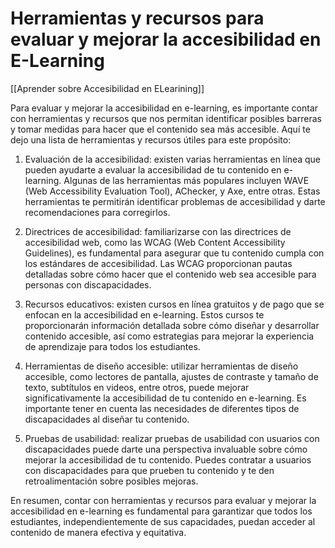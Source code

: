 # Herramientas y recursos para evaluar y mejorar la accesibilidad en E-Learning

[[Aprender sobre Accesibilidad en ELearining]]

Para evaluar y mejorar la accesibilidad en e-learning, es importante contar con herramientas y recursos que nos permitan identificar posibles barreras y tomar medidas para hacer que el contenido sea más accesible. Aquí te dejo una lista de herramientas y recursos útiles para este propósito:

1. Evaluación de la accesibilidad: existen varias herramientas en línea que pueden ayudarte a evaluar la accesibilidad de tu contenido en e-learning. Algunas de las herramientas más populares incluyen WAVE (Web Accessibility Evaluation Tool), AChecker, y Axe, entre otras. Estas herramientas te permitirán identificar problemas de accesibilidad y darte recomendaciones para corregirlos.

2. Directrices de accesibilidad: familiarizarse con las directrices de accesibilidad web, como las WCAG (Web Content Accessibility Guidelines), es fundamental para asegurar que tu contenido cumpla con los estándares de accesibilidad. Las WCAG proporcionan pautas detalladas sobre cómo hacer que el contenido web sea accesible para personas con discapacidades.

3. Recursos educativos: existen cursos en línea gratuitos y de pago que se enfocan en la accesibilidad en e-learning. Estos cursos te proporcionarán información detallada sobre cómo diseñar y desarrollar contenido accesible, así como estrategias para mejorar la experiencia de aprendizaje para todos los estudiantes.

4. Herramientas de diseño accesible: utilizar herramientas de diseño accesible, como lectores de pantalla, ajustes de contraste y tamaño de texto, subtítulos en videos, entre otros, puede mejorar significativamente la accesibilidad de tu contenido en e-learning. Es importante tener en cuenta las necesidades de diferentes tipos de discapacidades al diseñar tu contenido.

5. Pruebas de usabilidad: realizar pruebas de usabilidad con usuarios con discapacidades puede darte una perspectiva invaluable sobre cómo mejorar la accesibilidad de tu contenido. Puedes contratar a usuarios con discapacidades para que prueben tu contenido y te den retroalimentación sobre posibles mejoras.

En resumen, contar con herramientas y recursos para evaluar y mejorar la accesibilidad en e-learning es fundamental para garantizar que todos los estudiantes, independientemente de sus capacidades, puedan acceder al contenido de manera efectiva y equitativa.

